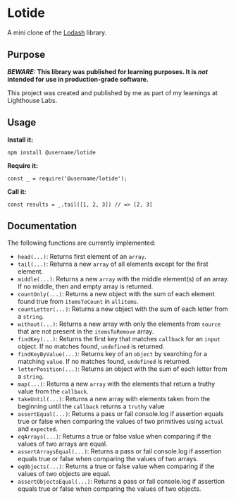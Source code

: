 # Lotide

A mini clone of the [Lodash](https://lodash.com) library.

## Purpose

**_BEWARE:_ This library was published for learning purposes. It is _not_ intended for use in production-grade software.**

This project was created and published by me as part of my learnings at Lighthouse Labs. 

## Usage

**Install it:**

`npm install @username/lotide`

**Require it:**

`const _ = require('@username/lotide');`

**Call it:**

`const results = _.tail([1, 2, 3]) // => [2, 3]`

## Documentation

The following functions are currently implemented:

* `head(...)`: Returns first element of an `array`.
* `tail(...)`: Returns a new `array` of all elements except for the first element.
* `middle(...)`: Returns a new `array` with the middle element(s) of an array. If no middle, then and empty array is returned.
* `countOnly(...)`: Returns a new object with the sum of each element found true from `itemsToCount` in `allitems`.
* `countLetter(...)`: Returns a new object with the sum of each letter from a `string`.
* `without(...)`: Returns a new array with only the elements from `source` that are not present in the `itemsToRemove` array.
* `findKey(...)`: Returns the first key that matches `callback` for an `input` object. If no matches found, `undefined` is returned.
* `findKeyByValue(...)`: Returns key of an `object` by searching for a matching `value`. If no matches found, `undefined` is returned.
* `letterPosition(...)`: Returns an object with the sum of each letter from a `string`.
* `map(...)`: Returns a new `array` with the elements that return a truthy value from the `callback`.
* `takeUntil(...)`: Returns a new array with elements taken from the beginning until the `callback` returns a `truthy` value
* `assertEqual(...)`: Returns a pass or fail console.log if assertion equals true or false when comparing the values of two primitives using `actual` and `expected`.
* `eqArrays(...)`: Returns a true or false value when comparing if the values of two arrays are equal.
* `assertArraysEqual(...)`: Returns a pass or fail console.log if assertion equals true or false when comparing the values of two arrays.
* `eqObjects(...)`: Returns a true or false value when comparing if the values of two objects are equal.
* `assertObjectsEqual(...)`: Returns a pass or fail console.log if assertion equals true or false when comparing the values of two objects.
